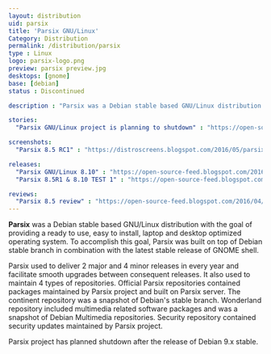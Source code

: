 ```yaml
---
layout: distribution
uid: parsix
title: 'Parsix GNU/Linux'
Category: Distribution
permalink: /distribution/parsix
type : Linux
logo: parsix-logo.png
preview: parsix preview.jpg
desktops: [gnome]
base: [debian]
status : Discontinued

description : "Parsix was a Debian stable based GNU/Linux distribution with the goal of providing a ready to use, easy to install, laptop and desktop optimized operating system"

stories:
  "Parsix GNU/Linux project is planning to shutdown" : "https://open-source-feed.blogspot.com/2017/05/parsix-gnulinux-project-is-planning-to.html"

screenshots:
  "Parsix 8.5 RC1" : "https://distroscreens.blogspot.com/2016/05/parsix-gnulinux-85r1-screenshots.html"

releases:
  "Parsix GNU/Linux 8.10" : "https://open-source-feed.blogspot.com/2016/07/parsix-gnulinux-810-released.html"
  "Parsix 8.5R1 & 8.10 TEST 1" : "https://open-source-feed.blogspot.com/2016/05/parsix-gnulinux-85r1-and-810-test-1-are.html"

reviews:
  "Parsix 8.5 review" : "https://open-source-feed.blogspot.com/2016/04/parsix-gnulinux-85-review.html"
---
```


**Parsix** was a Debian stable based GNU/Linux distribution with the goal of providing a ready to use, easy to install, laptop and desktop optimized operating system. To accomplish this goal, Parsix was built on top of Debian stable branch in combination with the latest stable release of GNOME shell.

Parsix used to deliver 2 major and 4 minor releases in every year and facilitate smooth upgrades between consequent releases. It also used to maintain 4 types of repositories. Official Parsix repositories contained packages maintained by Parsix project and built on Parsix server. The continent repository was a snapshot of Debian's stable branch. Wonderland repository included multimedia related software packages and was a snapshot of Debian Multimedia repositories. Security repository contained security updates maintained by Parsix project.

Parsix project has planned shutdown after the release of Debian 9.x stable.